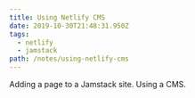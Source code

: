 ```yaml
---
title: Using Netlify CMS
date: 2019-10-30T21:48:31.950Z
tags:
  - netlify
  - jamstack
path: /notes/using-netlify-cms
---
```


Adding a page to a Jamstack site.
Using a CMS.

